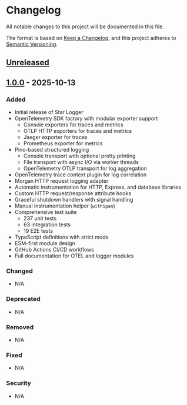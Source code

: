 # Changelog

All notable changes to this project will be documented in this file.

The format is based on [Keep a Changelog](https://keepachangelog.com/en/1.0.0/),
and this project adheres to [Semantic Versioning](https://semver.org/spec/v2.0.0.html).

## [Unreleased]

## [1.0.0] - 2025-10-13

### Added
- Initial release of Star Logger
- OpenTelemetry SDK factory with modular exporter support
  - Console exporters for traces and metrics
  - OTLP HTTP exporters for traces and metrics
  - Jaeger exporter for traces
  - Prometheus exporter for metrics
- Pino-based structured logging
  - Console transport with optional pretty printing
  - File transport with async I/O via worker threads
  - OpenTelemetry OTLP transport for log aggregation
- OpenTelemetry trace context plugin for log correlation
- Morgan HTTP request logging adapter
- Automatic instrumentation for HTTP, Express, and database libraries
- Custom HTTP request/response attribute hooks
- Graceful shutdown handlers with signal handling
- Manual instrumentation helper (`withSpan`)
- Comprehensive test suite
  - 237 unit tests
  - 63 integration tests
  - 19 E2E tests
- TypeScript definitions with strict mode
- ESM-first module design
- GitHub Actions CI/CD workflows
- Full documentation for OTEL and logger modules

### Changed
- N/A

### Deprecated
- N/A

### Removed
- N/A

### Fixed
- N/A

### Security
- N/A

[Unreleased]: https://github.com/jenova-marie/star-logger/compare/v1.0.0...HEAD
[1.0.0]: https://github.com/jenova-marie/star-logger/releases/tag/v1.0.0
